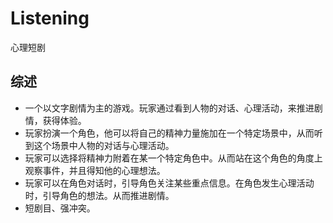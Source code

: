 # Listening
心理短剧
## 综述

+ 一个以文字剧情为主的游戏。玩家通过看到人物的对话、心理活动，来推进剧情，获得体验。
+ 玩家扮演一个角色，他可以将自己的精神力量施加在一个特定场景中，从而听到这个场景中人物的对话与心理活动。
+ 玩家可以选择将精神力附着在某一个特定角色中。从而站在这个角色的角度上观察事件，并且得知他的心理想法。
+ 玩家可以在角色对话时，引导角色关注某些重点信息。在角色发生心理活动时，引导角色的想法。从而推进剧情。
+ 短剧目、强冲突。
